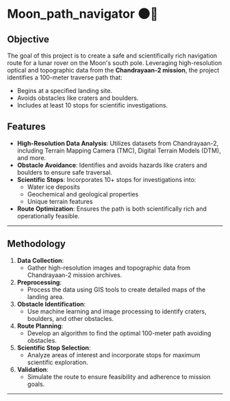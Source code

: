 # Moon_path_navigator 🌑🚀
## Objective

The goal of this project is to create a safe and scientifically rich navigation route for a lunar rover on the Moon's south pole. Leveraging high-resolution optical and topographic data from the **Chandrayaan-2 mission**, the project identifies a 100-meter traverse path that:

- Begins at a specified landing site.
- Avoids obstacles like craters and boulders.
- Includes at least 10 stops for scientific investigations.

## Features

- **High-Resolution Data Analysis**: Utilizes datasets from Chandrayaan-2, including Terrain Mapping Camera (TMC), Digital Terrain Models (DTM), and more.
- **Obstacle Avoidance**: Identifies and avoids hazards like craters and boulders to ensure safe traversal.
- **Scientific Stops**: Incorporates 10+ stops for investigations into:
  - Water ice deposits
  - Geochemical and geological properties
  - Unique terrain features
- **Route Optimization**: Ensures the path is both scientifically rich and operationally feasible.

---
## Methodology

1. **Data Collection**:
   - Gather high-resolution images and topographic data from Chandrayaan-2 mission archives.
2. **Preprocessing**:
   - Process the data using GIS tools to create detailed maps of the landing area.
3. **Obstacle Identification**:
   - Use machine learning and image processing to identify craters, boulders, and other obstacles.
4. **Route Planning**:
   - Develop an algorithm to find the optimal 100-meter path avoiding obstacles.
5. **Scientific Stop Selection**:
   - Analyze areas of interest and incorporate stops for maximum scientific exploration.
6. **Validation**:
   - Simulate the route to ensure feasibility and adherence to mission goals.

---
